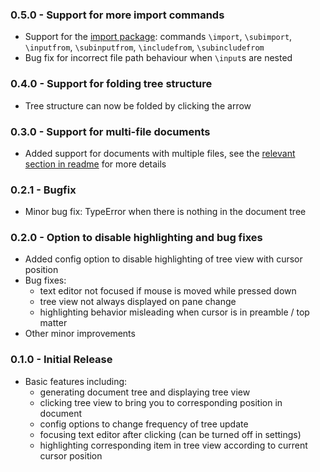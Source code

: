 ### 0.5.0 - Support for more import commands
* Support for the [import package](https://www.ctan.org/pkg/import): commands `\import`, `\subimport`, `\inputfrom`, `\subinputfrom`, `\includefrom`, `\subincludefrom`
* Bug fix for incorrect file path behaviour when `\input`s are nested

### 0.4.0 - Support for folding tree structure
* Tree structure can now be folded by clicking the arrow

### 0.3.0 - Support for multi-file documents
* Added support for documents with multiple files, see the [relevant section in readme](https://github.com/raphael-cch/latex-tree#multi-file-support) for more details

### 0.2.1 - Bugfix
* Minor bug fix: TypeError when there is nothing in the document tree

### 0.2.0 - Option to disable highlighting and bug fixes
* Added config option to disable highlighting of tree view with cursor position
* Bug fixes:
    * text editor not focused if mouse is moved while pressed down
    * tree view not always displayed on pane change
    * highlighting behavior misleading when cursor is in preamble / top matter
* Other minor improvements

### 0.1.0 - Initial Release
* Basic features including:
    * generating document tree and displaying tree view
    * clicking tree view to bring you to corresponding position in document
    * config options to change frequency of tree update
    * focusing text editor after clicking (can be turned off in settings)
    * highlighting corresponding item in tree view according to current cursor position
